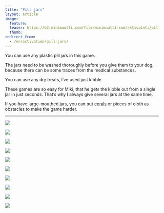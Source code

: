 ```yaml
---
title: "Pill jars"
layout: article
image:
  feature:
  teaser: https://b2.minimuutti.com/file/minimuutti-com/aktivointi/pilleripurkit/DSC58351-245px.jpg
  thumb:
redirect_from:
  - /en/activation/pill-jars/
---
```


You can use any plastic pill jars in this game.

The jars need to be washed thoroughly before you give them to your dog, because there can be some traces from the medical substances.

You can use any dry treats, I’ve used just kibble.

These games are so easy for Miki, that he gets the kibble out from a single jar in just seconds. That’s why I always give several jars at the same time.

If you have large-mouthed jars, you can put [corals](/en/brain-games/corals/) or pieces of cloth as obstacles to make the game harder.

---

![](https://b2.minimuutti.com/file/minimuutti-com/aktivointi/pilleripurkit/DSC58351-800px.jpg)

![](https://b2.minimuutti.com/file/minimuutti-com/aktivointi/pilleripurkit/DSC58362-800px.jpg)

![](https://b2.minimuutti.com/file/minimuutti-com/aktivointi/pilleripurkit/DSC58407-800px.jpg)

![](https://b2.minimuutti.com/file/minimuutti-com/aktivointi/pilleripurkit/DSC58421-800px.jpg)

![](https://b2.minimuutti.com/file/minimuutti-com/aktivointi/pilleripurkit/DSC58428-800px.jpg)

![](https://b2.minimuutti.com/file/minimuutti-com/aktivointi/pilleripurkit/DSC58465-800px.jpg)

![](https://b2.minimuutti.com/file/minimuutti-com/aktivointi/pilleripurkit/DSC58472-800px.jpg)

![](https://b2.minimuutti.com/file/minimuutti-com/aktivointi/pilleripurkit/DSC58485-800px.jpg)

![](https://b2.minimuutti.com/file/minimuutti-com/aktivointi/pilleripurkit/DSC60994-800px.jpg)

![](https://b2.minimuutti.com/file/minimuutti-com/aktivointi/pilleripurkit/DSC60998-800px.jpg)
